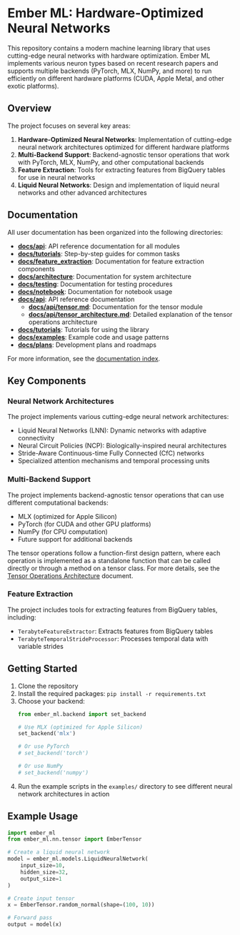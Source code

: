 # Ember ML: Hardware-Optimized Neural Networks

This repository contains a modern machine learning library that uses cutting-edge neural networks with hardware optimization. Ember ML implements various neuron types based on recent research papers and supports multiple backends (PyTorch, MLX, NumPy, and more) to run efficiently on different hardware platforms (CUDA, Apple Metal, and other exotic platforms).

## Overview

The project focuses on several key areas:

1. **Hardware-Optimized Neural Networks**: Implementation of cutting-edge neural network architectures optimized for different hardware platforms
2. **Multi-Backend Support**: Backend-agnostic tensor operations that work with PyTorch, MLX, NumPy, and other computational backends
3. **Feature Extraction**: Tools for extracting features from BigQuery tables for use in neural networks
4. **Liquid Neural Networks**: Design and implementation of liquid neural networks and other advanced architectures

## Documentation

All user documentation has been organized into the following directories:

- **[docs/api](docs/api/)**: API reference documentation for all modules
- **[docs/tutorials](docs/tutorials/)**: Step-by-step guides for common tasks
- **[docs/feature_extraction](docs/feature_extraction/)**: Documentation for feature extraction components
- **[docs/architecture](docs/architecture/)**: Documentation for system architecture
- **[docs/testing](docs/testing/)**: Documentation for testing procedures
- **[docs/notebook](docs/notebook/)**: Documentation for notebook usage
- **[docs/api](docs/api/)**: API reference documentation
  - **[docs/api/tensor.md](docs/api/tensor.md)**: Documentation for the tensor module
  - **[docs/api/tensor_architecture.md](docs/api/tensor_architecture.md)**: Detailed explanation of the tensor operations architecture
- **[docs/tutorials](docs/tutorials/)**: Tutorials for using the library
- **[docs/examples](docs/examples/)**: Example code and usage patterns
- **[docs/plans](docs/plans/)**: Development plans and roadmaps

For more information, see the [documentation index](docs/index.md).

## Key Components

### Neural Network Architectures

The project implements various cutting-edge neural network architectures:

- Liquid Neural Networks (LNN): Dynamic networks with adaptive connectivity
- Neural Circuit Policies (NCP): Biologically-inspired neural architectures
- Stride-Aware Continuous-time Fully Connected (CfC) networks
- Specialized attention mechanisms and temporal processing units

### Multi-Backend Support

The project implements backend-agnostic tensor operations that can use different computational backends:

- MLX (optimized for Apple Silicon)
- PyTorch (for CUDA and other GPU platforms)
- NumPy (for CPU computation)
- Future support for additional backends

The tensor operations follow a function-first design pattern, where each operation is implemented as a standalone function that can be called directly or through a method on a tensor class. For more details, see the [Tensor Operations Architecture](docs/api/tensor_architecture.md) document.

### Feature Extraction

The project includes tools for extracting features from BigQuery tables, including:

- `TerabyteFeatureExtractor`: Extracts features from BigQuery tables
- `TerabyteTemporalStrideProcessor`: Processes temporal data with variable strides

## Getting Started

1. Clone the repository
2. Install the required packages: `pip install -r requirements.txt`
3. Choose your backend:
   ```python
   from ember_ml.backend import set_backend
   
   # Use MLX (optimized for Apple Silicon)
   set_backend('mlx')
   
   # Or use PyTorch
   # set_backend('torch')
   
   # Or use NumPy
   # set_backend('numpy')
   ```
4. Run the example scripts in the `examples/` directory to see different neural network architectures in action

## Example Usage

```python
import ember_ml
from ember_ml.nn.tensor import EmberTensor

# Create a liquid neural network
model = ember_ml.models.LiquidNeuralNetwork(
    input_size=10,
    hidden_size=32,
    output_size=1
)

# Create input tensor
x = EmberTensor.random_normal(shape=(100, 10))

# Forward pass
output = model(x)
